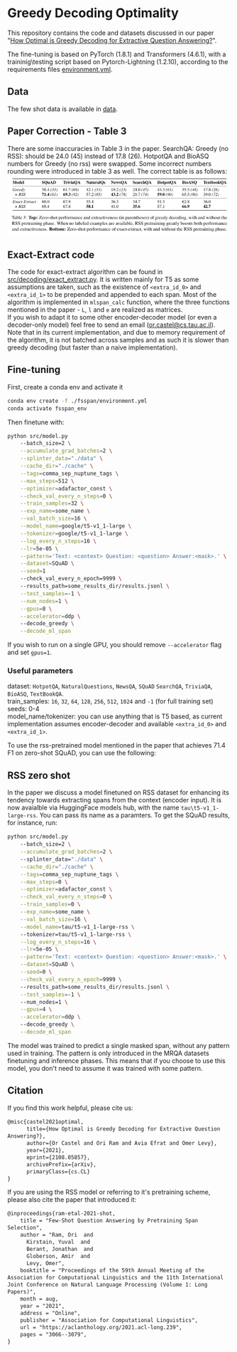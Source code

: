 
# Greedy Decoding Optimality

This repository contains the code and datasets discussed in our paper "[How Optimal is Greedy Decoding for Extractive Question Answering?](https://arxiv.org/abs/2108.05857)".

The fine-tuning is based on PyTorch (1.8.1) and Transformers (4.6.1), with a traininig\testing script based on Pytorch-Lightning (1.2.10), according to the requirements files [environment.yml](environment.yml).  

## Data
The few shot data is available in [data](data).

## Paper Correction - Table 3
There are some inaccuracies in Table 3 in the paper. 
SearchQA: Greedy (no RSS): should be 24.0 (45) instead of 17.8 (26).
HotpotQA and BioASQ numbers for Greedy (no rss) were swapped.
Some incorrect numbers rounding were introduced in table 3 as well.
The correct table is as follows:
![correct table 3](fixed_table3.png)


## Exact-Extract code
The code for exact-extract algorithm can be found in [src/decoding/exact_extract.py](src/decoding/exact_extract.py).
It is written mainly for T5 as some assumptions are taken, such as the existence of ```<extra_id_0>``` and ```<extra_id_1>``` to be prepended and appended to each span. Most of the algorithm is implemented in ```mlspan_calc``` function, where the three functions mentioned in the paper - ```L```, ```l``` and ```e``` are realized as matrices.
\
If you wish to adapt it to some other encoder-decoder model (or even a decoder-only model) feel free to send an email (or.castel@cs.tau.ac.il).
Note that in its current implementation, and due to memory requirement of the algorithm, it is not batched across samples and as such it is slower than greedy decoding (but faster than a naive implementation).
## Fine-tuning

First, create a conda env and activate it 
```bash
conda env create -f ./fsspan/environment.yml
conda activate fsspan_env
```

Then finetune with:
```bash
python src/model.py 
    --batch_size=2 \
    --accumulate_grad_batches=2 \
    --splinter_data="./data" \
    --cache_dir="./cache" \
    --tags=comma_sep_nuptune_tags \
    --max_steps=512 \
    --optimizer=adafactor_const \
    --check_val_every_n_steps=0 \
    --train_samples=32 \
    --exp_name=some_name \
    --val_batch_size=16 \
    --model_name=google/t5-v1_1-large \
    --tokenizer=google/t5-v1_1-large \
    --log_every_n_steps=16 \
    --lr=5e-05 \
    --pattern='Text: <context> Question: <question> Answer:<mask>.' \
    --dataset=SQuAD \
    --seed=1 
    --check_val_every_n_epoch=9999 \ 
    --results_path=some_results_dir/results.jsonl \
    --test_samples=-1 \
    --num_nodes=1 \
    --gpus=8 \
    --accelerator=ddp \ 
    --decode_greedy \
    --decode_ml_span
```

If you wish to run on a single GPU, you should remove ```--accelerator``` flag and set ```gpus=1```.

### Useful parameters
dataset: ```HotpotQA```, ```NaturalQuestions```, ```NewsQA```, ```SQuAD``` ```SearchQA```, ```TriviaQA```, ```BioASQ```, ```TextBookQA```.
\
train_samples: ```16```, ```32```, ```64```, ```128```, ```256```, ```512```, ```1024``` and ```-1``` (for full training set)
\
seeds:  0-4
\
model_name/tokenizer: you can use anything that is T5 based, as current implementation assumes encoder-decoder and available ```<extra_id_0>``` and ```<extra_id_1>```.


To use the rss-pretrained model mentioned in the paper that achieves 71.4 F1 on zero-shot SQuAD, you can use the following:

## RSS zero shot 

In the paper we discuss a model finetuned on RSS dataset for enhancing its tendency towards extracting spans from the context (encoder input). It is now avaialble via HuggingFace models hub, with the name ```tau\t5-v1_1-large-rss```.
You can pass its name as a paramters. To get the SQuAD results, for instance, run:
```bash
python src/model.py 
    --batch_size=2 \
    --accumulate_grad_batches=2 \ 
    --splinter_data="./data" \
    --cache_dir="./cache" \
    --tags=comma_sep_nuptune_tags \
    --max_steps=0 \
    --optimizer=adafactor_const \
    --check_val_every_n_steps=0 \
    --train_samples=0 \
    --exp_name=some_name \
    --val_batch_size=16 \
    --model_name=tau/t5-v1_1-large-rss \ 
    --tokenizer=tau/t5-v1_1-large-rss \
    --log_every_n_steps=16 \
    --lr=5e-05 \
    --pattern='Text: <context> Question: <question> Answer:<mask>.' \
    --dataset=SQuAD \
    --seed=0 \
    --check_val_every_n_epoch=9999 \ 
    --results_path=some_results_dir/results.jsonl \
    --test_samples=-1 \ 
    --num_nodes=1 \
    --gpus=4 \
    --accelerator=ddp \ 
    --decode_greedy \
    --decode_ml_span 
```

The model was trained to predict a single masked span, without any pattern used in training. The pattern is only introduced in the MRQA datasets finetuning and inference phases. This means that if you choose to use this model, you don't need to assume it was 
trained with some pattern.
## Citation

If you find this work helpful, please cite us:
```
@misc{castel2021optimal,
      title={How Optimal is Greedy Decoding for Extractive Question Answering?}, 
      author={Or Castel and Ori Ram and Avia Efrat and Omer Levy},
      year={2021},
      eprint={2108.05857},
      archivePrefix={arXiv},
      primaryClass={cs.CL}
}
```


If you are using the RSS model or referring to it's pretraining scheme, please also cite the paper that introduced it:
```
@inproceedings{ram-etal-2021-shot,
    title = "Few-Shot Question Answering by Pretraining Span Selection",
    author = "Ram, Ori  and
      Kirstain, Yuval  and
      Berant, Jonathan  and
      Globerson, Amir  and
      Levy, Omer",
    booktitle = "Proceedings of the 59th Annual Meeting of the Association for Computational Linguistics and the 11th International Joint Conference on Natural Language Processing (Volume 1: Long Papers)",
    month = aug,
    year = "2021",
    address = "Online",
    publisher = "Association for Computational Linguistics",
    url = "https://aclanthology.org/2021.acl-long.239",
    pages = "3066--3079",
}
```

